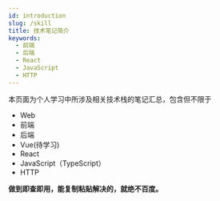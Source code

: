 ```yaml
---
id: introduction
slug: /skill
title: 技术笔记简介
keywords:
  - 前端
  - 后端
  - React
  - JavaScript
  - HTTP
---
```


本页面为个人学习中所涉及相关技术栈的笔记汇总，包含但不限于

- Web
- 前端
- 后端
- Vue(待学习)
- React
- JavaScript（TypeScript）
- HTTP

**做到即查即用，能复制粘贴解决的，就绝不百度。**
